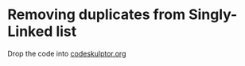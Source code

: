 # Removing duplicates from Singly-Linked list

Drop the code into [codeskulptor.org](http://www.codeskulptor.org)
